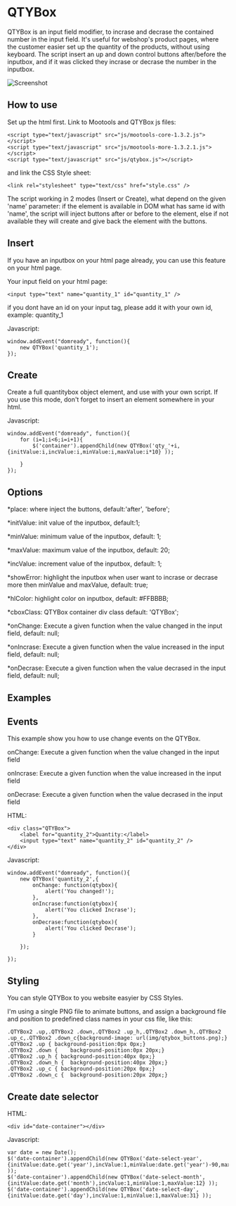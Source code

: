 QTYBox
===========

QTYBox is an input field modifier, to incrase and decrase the contained number in the input field. It's useful for webshop's product pages, where the customer easier set up the quantity of the products, without using keyboard. The script insert an up and down control buttons after/before the inputbox, and if it was clicked they incrase or decrase the number in the inputbox.

![Screenshot](http://img827.imageshack.us/img827/8080/screenshotmootools.jpg)

How to use
----------

Set up the html first. Link to Mootools and QTYBox js files:

	<script type="text/javascript" src="js/mootools-core-1.3.2.js"></script>
	<script type="text/javascript" src="js/mootools-more-1.3.2.1.js"></script>
	<script type="text/javascript" src="js/qtybox.js"></script>

and link the CSS Style sheet:

	<link rel="stylesheet" type="text/css" href="style.css" />

The script working in 2 modes (Insert or Create), what depend on the given 'name' parameter: if the element is available in DOM what has same id with 'name', the script will inject buttons after or before to the element, else if not available they will create and give back the element with the buttons.

Insert 
----------

If you have an inputbox on your html page already, you can use this feature on your html page.

Your input field on your html page:

	<input type="text" name="quantity_1" id="quantity_1" />

if you dont have an id on your input tag, please add it with your own id, example: quantity_1


Javascript:

	window.addEvent("domready", function(){ 
		new QTYBox('quantity_1');
	});


Create 
----------

Create a full quantitybox object element, and use with your own script. If you use this mode, don't forget to insert an element somewhere in your html.

Javascript:
	
	window.addEvent("domready", function(){ 
		for (i=1;i<6;i=i+1){
			$('container').appendChild(new QTYBox('qty_'+i,{initValue:i,incValue:i,minValue:i,maxValue:i*10} )); 

		}
	});

Options 
----------

*place: where inject the buttons, default:'after', 'before';

*initValue: init value of the inputbox, default:1;

*minValue: minimum value of the inputbox, default: 1;

*maxValue: maximum value of the inputbox, default: 20;

*incValue: increment value of the inputbox, default: 1;

*showError: highlight the inputbox when user want to incrase or decrase more then minValue and maxValue, default: true;

*hlColor: highlight color on inputbox, default: #FFBBBB;

*cboxClass: QTYBox container div class default: 'QTYBox';

*onChange: Execute a given function when the value changed in the input field, default: null;

*onIncrase: Execute a given function when the value increased in the input field, default: null;

*onDecrase: Execute a given function when the value decrased in the input field, default: null;



Examples
----------

Events
----------

This example show you how to use change events on the QTYBox. 

onChange: Execute a given function when the value changed in the input field

onIncrase: Execute a given function when the value increased in the input field

onDecrase: Execute a given function when the value decrased in the input field



HTML:

	<div class="QTYBox">
		<label for="quantity_2">Quantity:</label>
		<input type="text" name="quantity_2" id="quantity_2" />
	</div>

Javascript:

	window.addEvent("domready", function(){ 
		new QTYBox('quantity_2',{
			onChange: function(qtybox){
				alert('You changed!');
			},
			onIncrase:function(qtybox){
				alert('You clicked Incrase');
			},
			onDecrase:function(qtybox){
				alert('You clicked Decrase');
			} 

		});

	});


Styling
----------

You can style QTYBox to you website easyier by CSS Styles.

I'm using a single PNG file to animate buttons, and assign a background file and position to predefined class names in your css file, like this:

	.QTYBox2 .up,.QTYBox2 .down,.QTYBox2 .up_h,.QTYBox2 .down_h,.QTYBox2 .up_c,.QTYBox2 .down_c{background-image: url(img/qtybox_buttons.png);}
	.QTYBox2 .up { background-position:0px 0px;}
	.QTYBox2 .down {	background-position:0px 20px;}
	.QTYBox2 .up_h { background-position:40px 0px;}
	.QTYBox2 .down_h {	background-position:40px 20px;}
	.QTYBox2 .up_c { background-position:20px 0px;}
	.QTYBox2 .down_c {	background-position:20px 20px;}


Create date selector
----------

HTML:

	<div id="date-container"></div>

Javascript:

	var date = new Date();
	$('date-container').appendChild(new QTYBox('date-select-year',{initValue:date.get('year'),incValue:1,minValue:date.get('year')-90,maxValue:date.get('year')} ));
	$('date-container').appendChild(new QTYBox('date-select-month',{initValue:date.get('month'),incValue:1,minValue:1,maxValue:12} ));
	$('date-container').appendChild(new QTYBox('date-select-day',{initValue:date.get('day'),incValue:1,minValue:1,maxValue:31} ));


